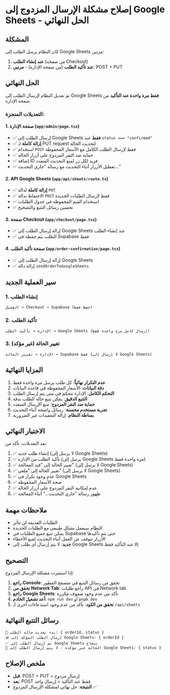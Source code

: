 # إصلاح مشكلة الإرسال المزدوج إلى Google Sheets - الحل النهائي

## المشكلة

كان النظام يرسل الطلب إلى Google Sheets مرتين:
1. **عند إنشاء الطلب** (من صفحة Checkout)
2. **عند تأكيد الطلب** (من صفحة الإدارة) - **مرتين**: POST + PUT

## الحل النهائي

تم تعديل النظام لإرسال الطلب إلى Google Sheets **فقط مرة واحدة عند التأكيد** من صفحة الإدارة.

### التعديلات المنجزة:

#### 1. صفحة الإدارة (`app/admin/page.tsx`)
- ✅ إرسال الطلب إلى Google Sheets **فقط** عند `status === "confirmed"`
- ✅ **إزالة كاملة** لـ PUT request لتحديث الحالة
- ✅ استخدام `POST` فقط لإرسال الطلب الكامل مع الأسعار المحفوظة
- ✅ حماية ضد النقر المزدوج على أزرار الحالة
- ✅ إضافة ID فريد لكل زر لمنع التحديث المتعدد
- ✅ تعطيل الأزرار أثناء التحديث مع رسالة "جاري التحديث..."

#### 2. API Google Sheets (`app/api/sheets/route.ts`)
- ✅ **إزالة كاملة** لدالة `PUT`
- ✅ الاحتفاظ بدالة `POST` فقط لإرسال الطلبات الجديدة
- ✅ استخدام القيم المحفوظة في جدول الطلبات
- ✅ تحسين رسائل التتبع والتصحيح

#### 3. صفحة Checkout (`app/checkout/page.tsx`)
- ✅ إزالة إرسال الطلب إلى Google Sheets عند إنشاء الطلب
- ✅ الطلب يتم حفظه في Supabase فقط

#### 4. صفحة تأكيد الطلب (`app/order-confirmation/page.tsx`)
- ✅ إزالة إرسال الطلب إلى Google Sheets
- ✅ إزالة دالة `sendOrderToGoogleSheets`

## سير العملية الجديد

### 1. إنشاء الطلب
```
العميل → Checkout → Supabase (حفظ فقط)
```

### 2. تأكيد الطلب
```
الإدارة → تأكيد الطلب → Google Sheets (إرسال كامل مرة واحدة فقط)
```

### 3. تغيير الحالة (غير مؤكد)
```
الإدارة → تغيير الحالة → Supabase فقط (لا إرسال إلى Google Sheets)
```

## المزايا النهائية

1. **عدم التكرار نهائياً**: كل طلب يرسل مرة واحدة فقط
2. **دقة البيانات**: الأسعار المحفوظة في قاعدة البيانات
3. **التحكم الكامل**: الإدارة تتحكم في متى يتم إرسال الطلب
4. **التتبع الدقيق**: يمكن تتبع حالة الطلب بدقة
5. **حماية ضد النقر المزدوج**: منع الإرسال المتعدد
6. **تجربة مستخدم محسنة**: رسائل واضحة أثناء التحديث
7. **بساطة النظام**: إزالة التعقيدات غير الضرورية

## الاختبار النهائي

بعد التعديلات، تأكد من:

1. ✅ إنشاء طلب جديد (لا يرسل إلى Google Sheets)
2. ✅ تأكيد الطلب من الإدارة (يرسل إلى Google Sheets مرة واحدة فقط)
3. ✅ تغيير الحالة إلى "قيد المعالجة" (لا يرسل إلى Google Sheets)
4. ✅ تغيير الحالة إلى "ملغي" (لا يرسل إلى Google Sheets)
5. ✅ عدم وجود تكرار في Google Sheets
6. ✅ صحة الأسعار المحفوظة
7. ✅ عدم إمكانية النقر المزدوج على أزرار الحالة
8. ✅ ظهور رسالة "جاري التحديث..." أثناء المعالجة

## ملاحظات مهمة

- الطلبات القديمة لن تتأثر
- النظام سيعمل بشكل طبيعي مع الطلبات الجديدة
- يمكن تتبع جميع الطلبات في Supabase حتى يتم تأكيدها
- الأزرار تتوقف عن العمل أثناء التحديث لمنع الأخطاء
- **جديد**: لا يتم إرسال أي طلب إلى Google Sheets إلا عند التأكيد فقط

## التصحيح

إذا استمرت مشكلة الإرسال المزدوج:

1. **راجع Console**: تحقق من رسائل التتبع في متصفح المطور
2. **تحقق من Network Tab**: راجع طلبات API في Network tab
3. **راجع Google Sheets**: تأكد من عدم وجود صفوف مكررة
4. **أعد تشغيل الخادم**: `npm run dev` أو `pnpm dev`
5. **تحقق من الكود**: تأكد من عدم وجود استدعاءات أخرى لـ `/api/sheets`

## رسائل التتبع النهائية

```
🔄 بدء تحديث حالة الطلب: { orderId, status }
📊 إرسال الطلب المؤكد إلى Google Sheets: { orderId }
✅ تم إرسال الطلب إلى Google Sheets بنجاح
📝 الحالة غير مؤكدة - لا يتم إرسال الطلب إلى Google Sheets: { status }
```

## ملخص الإصلاح

- **قبل**: POST + PUT = إرسال مزدوج
- **بعد**: POST فقط عند التأكيد = إرسال واحد
- **النتيجة**: حل نهائي لمشكلة الإرسال المزدوج ✅ 